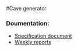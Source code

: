 #Cave generator

### Doumentation:
* [Specification document](https://github.com/Maijjay/tira-cavegenerator/blob/main/documentation/project%20specification)
* [Weekly reports](https://github.com/Maijjay/tira-cavegenerator/tree/main/documentation/weeklyreports)

